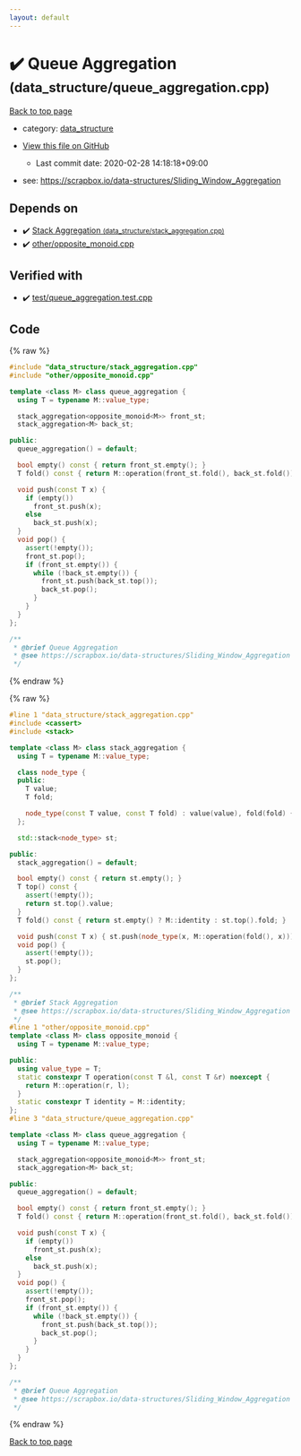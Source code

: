 ```yaml
---
layout: default
---
```


<!-- mathjax config similar to math.stackexchange -->
<script type="text/javascript" async
  src="https://cdnjs.cloudflare.com/ajax/libs/mathjax/2.7.5/MathJax.js?config=TeX-MML-AM_CHTML">
</script>
<script type="text/x-mathjax-config">
  MathJax.Hub.Config({
    TeX: { equationNumbers: { autoNumber: "AMS" }},
    tex2jax: {
      inlineMath: [ ['$','$'] ],
      processEscapes: true
    },
    "HTML-CSS": { matchFontHeight: false },
    displayAlign: "left",
    displayIndent: "2em"
  });
</script>

<script type="text/javascript" src="https://cdnjs.cloudflare.com/ajax/libs/jquery/3.4.1/jquery.min.js"></script>
<script src="https://cdn.jsdelivr.net/npm/jquery-balloon-js@1.1.2/jquery.balloon.min.js" integrity="sha256-ZEYs9VrgAeNuPvs15E39OsyOJaIkXEEt10fzxJ20+2I=" crossorigin="anonymous"></script>
<script type="text/javascript" src="../../assets/js/copy-button.js"></script>
<link rel="stylesheet" href="../../assets/css/copy-button.css" />


# :heavy_check_mark: Queue Aggregation <small>(data_structure/queue_aggregation.cpp)</small>

<a href="../../index.html">Back to top page</a>

* category: <a href="../../index.html#c8f6850ec2ec3fb32f203c1f4e3c2fd2">data_structure</a>
* <a href="{{ site.github.repository_url }}/blob/master/data_structure/queue_aggregation.cpp">View this file on GitHub</a>
    - Last commit date: 2020-02-28 14:18:18+09:00


* see: <a href="https://scrapbox.io/data-structures/Sliding_Window_Aggregation">https://scrapbox.io/data-structures/Sliding_Window_Aggregation</a>


## Depends on

* :heavy_check_mark: <a href="stack_aggregation.cpp.html">Stack Aggregation <small>(data_structure/stack_aggregation.cpp)</small></a>
* :heavy_check_mark: <a href="../other/opposite_monoid.cpp.html">other/opposite_monoid.cpp</a>


## Verified with

* :heavy_check_mark: <a href="../../verify/test/queue_aggregation.test.cpp.html">test/queue_aggregation.test.cpp</a>


## Code

<a id="unbundled"></a>
{% raw %}
```cpp
#include "data_structure/stack_aggregation.cpp"
#include "other/opposite_monoid.cpp"

template <class M> class queue_aggregation {
  using T = typename M::value_type;

  stack_aggregation<opposite_monoid<M>> front_st;
  stack_aggregation<M> back_st;

public:
  queue_aggregation() = default;

  bool empty() const { return front_st.empty(); }
  T fold() const { return M::operation(front_st.fold(), back_st.fold()); }

  void push(const T x) {
    if (empty())
      front_st.push(x);
    else
      back_st.push(x);
  }
  void pop() {
    assert(!empty());
    front_st.pop();
    if (front_st.empty()) {
      while (!back_st.empty()) {
        front_st.push(back_st.top());
        back_st.pop();
      }
    }
  }
};

/**
 * @brief Queue Aggregation
 * @see https://scrapbox.io/data-structures/Sliding_Window_Aggregation
 */

```
{% endraw %}

<a id="bundled"></a>
{% raw %}
```cpp
#line 1 "data_structure/stack_aggregation.cpp"
#include <cassert>
#include <stack>

template <class M> class stack_aggregation {
  using T = typename M::value_type;

  class node_type {
  public:
    T value;
    T fold;

    node_type(const T value, const T fold) : value(value), fold(fold) {}
  };

  std::stack<node_type> st;

public:
  stack_aggregation() = default;

  bool empty() const { return st.empty(); }
  T top() const {
    assert(!empty());
    return st.top().value;
  }
  T fold() const { return st.empty() ? M::identity : st.top().fold; }

  void push(const T x) { st.push(node_type(x, M::operation(fold(), x))); }
  void pop() {
    assert(!empty());
    st.pop();
  }
};

/**
 * @brief Stack Aggregation
 * @see https://scrapbox.io/data-structures/Sliding_Window_Aggregation
 */
#line 1 "other/opposite_monoid.cpp"
template <class M> class opposite_monoid {
  using T = typename M::value_type;

public:
  using value_type = T;
  static constexpr T operation(const T &l, const T &r) noexcept {
    return M::operation(r, l);
  }
  static constexpr T identity = M::identity;
};
#line 3 "data_structure/queue_aggregation.cpp"

template <class M> class queue_aggregation {
  using T = typename M::value_type;

  stack_aggregation<opposite_monoid<M>> front_st;
  stack_aggregation<M> back_st;

public:
  queue_aggregation() = default;

  bool empty() const { return front_st.empty(); }
  T fold() const { return M::operation(front_st.fold(), back_st.fold()); }

  void push(const T x) {
    if (empty())
      front_st.push(x);
    else
      back_st.push(x);
  }
  void pop() {
    assert(!empty());
    front_st.pop();
    if (front_st.empty()) {
      while (!back_st.empty()) {
        front_st.push(back_st.top());
        back_st.pop();
      }
    }
  }
};

/**
 * @brief Queue Aggregation
 * @see https://scrapbox.io/data-structures/Sliding_Window_Aggregation
 */

```
{% endraw %}

<a href="../../index.html">Back to top page</a>

